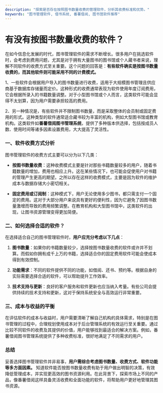 ```yaml
---
description: "探索是否存在按照图书数量收费的管理软件，分析其收费标准和优势。"
keywords: "图书管理软件, 借书系统, 番薯借阅, 图书馆软件推荐"
---
```

# 有没有按图书数量收费的软件？

在如今信息化发展的时代，图书管理软件的需求不断增长。很多用户在挑选软件时，会考虑到费用问题，尤其是对于拥有大量图书的图书馆或个人藏书者来说，理解不同软件的收费方式至关重要。这个问题的回答是：**有些软件确实是按图书数量收费的，而其他软件则可能采用不同的计费模式。**

1、一些软件会根据用户导入的图书数量进行收费，适用于大规模图书管理且供应商基于数据库存储量而定价。这种形式的收费通常表现为软件使用年度订阅费用，它会根据所录入的书籍数量调整。对于小型图书馆或个人而言，这类软件可能会显得不太划算，因为用户需要承担较高的费用。

2、另一种情况是，有些软件并不限制图书数量，而是采取整体的会员制或固定费用的形式。这种类型的软件通常适合藏书较为丰富的机构，例如大型图书馆或教育机构。这类软件如**番薯借阅图书管理系统**，提供了多种版本供选择，包括按成员人数、使用时间等诸多因素设置费用，大大提高了灵活性。

### 一、软件收费方式分析

图书管理软件的收费方式主要可以分为以下几类：

- **按图书数量收费**：这种收费模式主要是针对那些书籍数量较多的用户，随着书籍数量的增加，费用也相应上升。这在某些情况下，也可能会促使用户对书籍的管理产生更高的期望。之所以存在这样的收费模式，主要是因为软件的维护成本与数据存储大小密切相关。
  
- **固定费用或订阅制**：这种模式下，用户无论使用多少图书，都只需支付一个固定的费用。这对于大部分用户来说具有更好的便利性，因为它避免了因图书数量激增而导致的费用频繁调整。在教育机构和大型图书馆中，这类软件的出现，让图书资源管理变得更加简便。

### 二、如何选择合适的软件？

在选择适合自己的图书管理软件时，**用户应充分考虑以下几点**：

1. **图书数量**：如果你的书籍数量较少，选择按图书数量收费的软件或许并不划算。而假如你拥有成千上万的书籍，选择适合你的固定费用软件可能会使成本得到有效控制。

2. **功能需求**：不同的软件提供不同的功能，如借阅、还书、预约等。根据自身的实际需要选择合适的软件，可以帮助提升工作效率。

3. **技术支持与更新**：良好的客户服务和软件更新也应当纳入考量。有些公司会提供持续的技术支持和更新，这对于保持系统安全与高效运行非常重要。

### 三、成本与收益的平衡

在评估软件的成本与收益时，用户需要清晰了解自己机构的具体需求，特别是在图书管理的过程中，合理规划使用成本对于后台管理系统的有效运行至关重要。通过比较不同软件的收费及其提供的价值，用户能够找到最适合的解决方案。例如，番薯借阅图书管理系统提供了多种收费标准，很好地满足了不同需求的用户。

### 总结

妥善选择图书管理软件并非易事，**用户需综合考虑图书数量、收费方式、软件功能等多方面因素。** 知道软件能否按图书数量收费有助于用户做出明智的决策，有效降低管理成本，并实现更高效的图书资源利用。在此背景下，探索市场上不同的产品，像番薯借阅这样具备灵活收费和全面功能的软件，将帮助用户更好地管理其图书资源。
